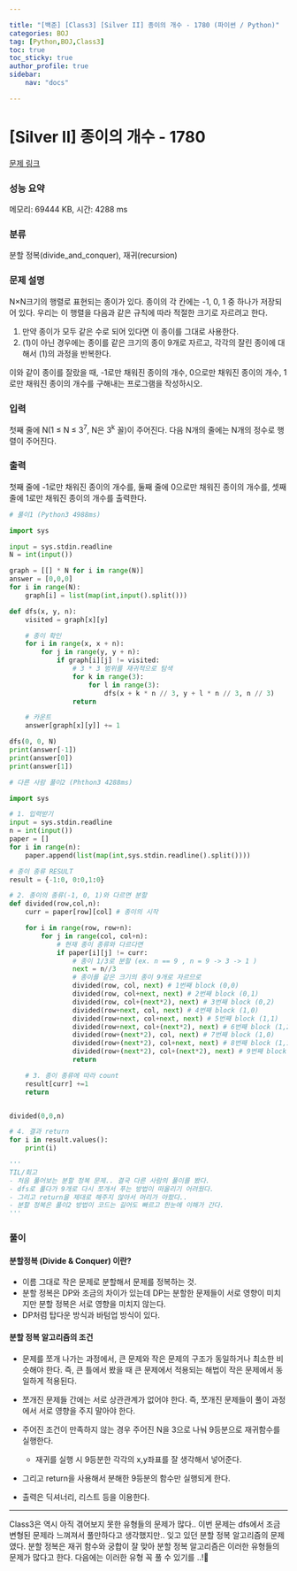 ```yaml
---

title: "[백준] [Class3] [Silver II] 종이의 개수 - 1780 (파이썬 / Python)"
categories: BOJ
tag: [Python,BOJ,Class3]
toc: true
toc_sticky: true
author_profile: true
sidebar:
    nav: "docs"

---
```

# [Silver II] 종이의 개수 - 1780 

[문제 링크](https://www.acmicpc.net/problem/1780) 

### 성능 요약

메모리: 69444 KB, 시간: 4288 ms

### 분류

분할 정복(divide_and_conquer), 재귀(recursion)

### 문제 설명

<p>N×N크기의 행렬로 표현되는 종이가 있다. 종이의 각 칸에는 -1, 0, 1 중 하나가 저장되어 있다. 우리는 이 행렬을 다음과 같은 규칙에 따라 적절한 크기로 자르려고 한다.</p>

<ol>
	<li>만약 종이가 모두 같은 수로 되어 있다면 이 종이를 그대로 사용한다.</li>
	<li>(1)이 아닌 경우에는 종이를 같은 크기의 종이 9개로 자르고, 각각의 잘린 종이에 대해서 (1)의 과정을 반복한다.</li>
</ol>

<p>이와 같이 종이를 잘랐을 때, -1로만 채워진 종이의 개수, 0으로만 채워진 종이의 개수, 1로만 채워진 종이의 개수를 구해내는 프로그램을 작성하시오.</p>

### 입력 

 <p>첫째 줄에 N(1 ≤ N ≤ 3<sup>7</sup>, N은 3<sup>k</sup> 꼴)이 주어진다. 다음 N개의 줄에는 N개의 정수로 행렬이 주어진다.</p>

### 출력 

 <p>첫째 줄에 -1로만 채워진 종이의 개수를, 둘째 줄에 0으로만 채워진 종이의 개수를, 셋째 줄에 1로만 채워진 종이의 개수를 출력한다.</p>



```python
# 풀이1 (Python3 4988ms)

import sys

input = sys.stdin.readline
N = int(input())

graph = [[] * N for i in range(N)]
answer = [0,0,0]
for i in range(N):
    graph[i] = list(map(int,input().split()))

def dfs(x, y, n):
    visited = graph[x][y]

    # 종이 확인
    for i in range(x, x + n):
        for j in range(y, y + n):
            if graph[i][j] != visited:
                # 3 * 3 범위를 재귀적으로 탐색
                for k in range(3):
                    for l in range(3):
                        dfs(x + k * n // 3, y + l * n // 3, n // 3)
                return

    # 카운트
    answer[graph[x][y]] += 1

dfs(0, 0, N)
print(answer[-1])
print(answer[0])
print(answer[1])

# 다른 사람 풀이2 (Phthon3 4288ms)

import sys

# 1. 입력받기 
input = sys.stdin.readline
n = int(input())
paper = []
for i in range(n):
    paper.append(list(map(int,sys.stdin.readline().split())))

# 종이 종류 RESULT 
result = {-1:0, 0:0,1:0}

# 2. 종이의 종류(-1, 0, 1)와 다르면 분할 
def divided(row,col,n):
    curr = paper[row][col] # 종이의 시작 

    for i in range(row, row+n):
        for j in range(col, col+n):
            # 현재 종이 종류와 다르다면 
            if paper[i][j] != curr:
                # 종이 1/3로 분할 (ex. n == 9 , n = 9 -> 3 -> 1 )
                next = n//3
                # 종이를 같은 크기의 종이 9개로 자르므로 
                divided(row, col, next) # 1번째 block (0,0)
                divided(row, col+next, next) # 2번째 block (0,1)
                divided(row, col+(next*2), next) # 3번째 block (0,2)
                divided(row+next, col, next) # 4번째 block (1,0)
                divided(row+next, col+next, next) # 5번째 block (1,1)
                divided(row+next, col+(next*2), next) # 6번째 block (1,2)
                divided(row+(next*2), col, next) # 7번째 block (1,0)
                divided(row+(next*2), col+next, next) # 8번째 block (1,1)
                divided(row+(next*2), col+(next*2), next) # 9번째 block (1,2)
                return 

    # 3. 종이 종류에 따라 count 
    result[curr] +=1 
    return 


divided(0,0,n)

# 4. 결과 return 
for i in result.values():
    print(i)

'''
TIL/회고
- 처음 풀어보는 분할 정복 문제.. 결국 다른 사람의 풀이를 봤다.
- dfs로 풀다가 9개로 다시 쪼개서 푸는 방법이 떠올리기 어려웠다.
- 그리고 return을 제대로 해주지 않아서 머리가 아팠다..
- 분할 정복은 풀이2 방법이 코드는 길어도 빠르고 한눈에 이해가 간다.
'''
```

### 풀이

#### 분할정복 (Divide & Conquer) 이란?

  * 이름 그대로 작은 문제로 분할해서 문제를 정복하는 것.
  * 분할 정복은 DP와 조금의 차이가 있는데 DP는 분할한 문제들이 서로 영향이 미치지만 분할 정복은 서로 영향을 미치지 않는다.
  * DP처럼 탑다운 방식과 바텀업 방식이 있다.

#### 분할 정복 알고리즘의 조건
  * 문제를 쪼개 나가는 과정에서, 큰 문제와 작은 문제의 구조가 동일하거나 최소한 비슷해야 한다. 즉, 큰 틀에서 봤을 때 큰 문제에서 적용되는 해법이 작은 문제에서 동일하게 적용된다.
  * 쪼개진 문제들 간에는 서로 상관관계가 없어야 한다. 즉, 쪼개진 문제들이 풀이 과정에서 서로 영향을 주지 말아야 한다.

* 주어진 조건이 만족하지 않는 경우 주어진 N을 3으로 나눠 9등분으로 재귀함수를 실행한다.
  * 재귀를 실행 시 9등분한 각각의 x,y좌표를 잘 생각해서 넣어준다.
* 그리고 return을 사용해서 분해한 9등분의 함수만 실행되게 한다.
* 출력은 딕셔너리, 리스트 등을 이용한다.

---
Class3은 역시 아직 겪어보지 못한 유형들의 문제가 많다.. 이번 문제는 dfs에서 조금 변형된 문제라 느껴져서 풀만하다고 생각했지만.. 잊고 있던 분할 정복 알고리즘의 문제였다.
분할 정복은 재귀 함수와 궁합이 잘 맞아 분할 정복 알고리즘은 이러한 유형들의 문제가 많다고 한다. 다음에는 이러한 유형 꼭 풀 수 있기를 ..!🙏
